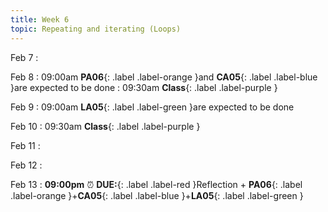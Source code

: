 ```yaml
---
title: Week 6
topic: Repeating and iterating (Loops)
---
```

Feb 7
: [](#)

Feb 8
 : 09:00am **PA06**{: .label .label-orange }and **CA05**{: .label .label-blue }are expected to be done
 : 09:30am **Class**{: .label .label-purple }

Feb 9
 : 09:00am **LA05**{: .label .label-green }are expected to be done


Feb 10
 : 09:30am **Class**{: .label .label-purple }

Feb 11
: [](#)

Feb 12
: [](#)

Feb 13
 : **09:00pm** ⏰  **DUE:**{: .label .label-red }Reflection + **PA06**{: .label .label-orange }+**CA05**{: .label .label-blue }+**LA05**{: .label .label-green } 

